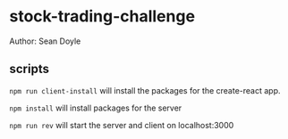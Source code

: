 # stock-trading-challenge

Author: Sean Doyle

## scripts

`npm run client-install` will install the packages for the create-react app.

`npm install` will install packages for the server

`npm run rev` will start the server and client on localhost:3000